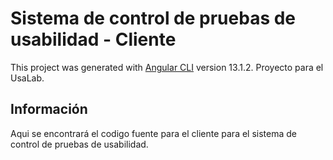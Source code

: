 # Sistema de control de pruebas de usabilidad - Cliente

This project was generated with [Angular CLI](https://github.com/angular/angular-cli) version 13.1.2.
Proyecto para el UsaLab.

## Información
Aqui se encontrará el codigo fuente para el cliente para el sistema de control de pruebas de usabilidad.
